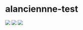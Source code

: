 # alanciennne-test
![](https://i.imgur.com/7EsWCvx.png)
![](https://i.imgur.com/xD6krVe.png)
![](https://i.imgur.com/SQFTFZ2.png)

